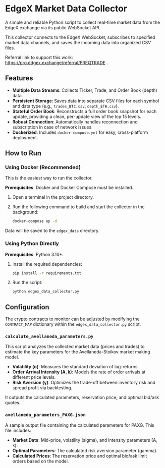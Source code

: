 # EdgeX Market Data Collector

A simple and reliable Python script to collect real-time market data from the EdgeX exchange via its public WebSocket API.

This collector connects to the EdgeX WebSocket, subscribes to specified market data channels, and saves the incoming data into organized CSV files.

Referral link to support this work: https://pro.edgex.exchange/referral/FREQTRADE .

## Features

- **Multiple Data Streams**: Collects Ticker, Trade, and Order Book (depth) data.
- **Persistent Storage**: Saves data into separate CSV files for each symbol and data type (e.g., `trades_BTC.csv`, `depth_ETH.csv`).
- **Stateful Order Book**: Reconstructs a full order book snapshot for each update, providing a clean, per-update view of the top 15 levels.
- **Robust Connection**: Automatically handles reconnection and subscription in case of network issues.
- **Dockerized**: Includes `docker-compose.yml` for easy, cross-platform deployment.

## How to Run

### Using Docker (Recommended)

This is the easiest way to run the collector.

**Prerequisites**: Docker and Docker Compose must be installed.

1.  Open a terminal in the project directory.
2.  Run the following command to build and start the collector in the background:

    ```sh
    docker-compose up -d
    ```

Data will be saved to the `edgex_data` directory.

### Using Python Directly

**Prerequisites**: Python 3.10+.

1.  Install the required dependencies:

    ```sh
    pip install -r requirements.txt
    ```

2.  Run the script:

    ```sh
    python edgex_data_collector.py
    ```

## Configuration

The crypto contracts to monitor can be adjusted by modifying the `CONTRACT_MAP` dictionary within the `edgex_data_collector.py` script.

### `calculate_avellaneda_parameters.py`

This script analyzes the collected market data (prices and trades) to estimate the key parameters for the Avellaneda-Stoikov market making model.

- **Volatility (σ)**: Measures the standard deviation of log-returns.
- **Order Arrival Intensity (A, k)**: Models the rate of order arrivals at different price levels.
- **Risk Aversion (γ)**: Optimizes the trade-off between inventory risk and spread profit via backtesting.

It outputs the calculated parameters, reservation price, and optimal bid/ask quotes.

### `avellaneda_parameters_PAXG.json`

A sample output file containing the calculated parameters for PAXG. This file includes:
- **Market Data**: Mid-price, volatility (sigma), and intensity parameters (A, k).
- **Optimal Parameters**: The calculated risk aversion parameter (gamma).
- **Calculated Prices**: The reservation price and optimal bid/ask limit orders based on the model.
